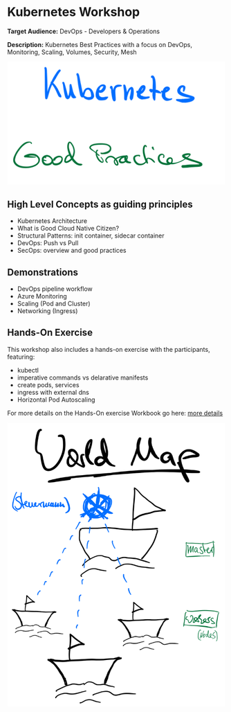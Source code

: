 # Kubernetes Workshop

**Target Audience:** DevOps - Developers & Operations

**Description:** Kubernetes Best Practices with a focus on DevOps, Monitoring, Scaling, Volumes, Security, Mesh

![](./docs/images/headline.png)


## High Level Concepts as guiding principles

* Kubernetes Architecture
* What is Good Cloud Native Citizen?
* Structural Patterns: init container, sidecar container
* DevOps: Push vs Pull
* SecOps: overview and good practices

## Demonstrations

* DevOps pipeline workflow
* Azure Monitoring
* Scaling (Pod and Cluster)
* Networking (Ingress)

## Hands-On Exercise

This workshop also includes a hands-on exercise with the participants, featuring:

* kubectl
* imperative commands vs delarative manifests
* create pods, services
* ingress with external dns
* Horizontal Pod Autoscaling

For more details on the Hands-On exercise Workbook go here: [more details](./docs/hands-on)


![](./docs/images/world-map.png)

